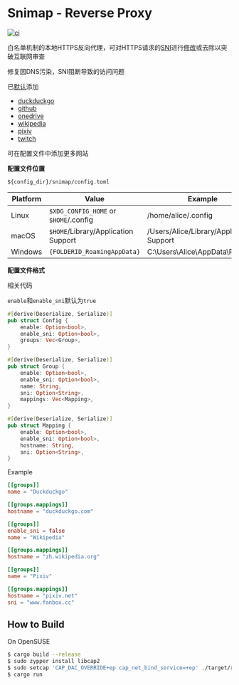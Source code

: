 # Snimap - Reverse Proxy
[![ci](https://github.com/shanmiteko/snimap/actions/workflows/ci.yml/badge.svg)](https://github.com/shanmiteko/snimap/actions/workflows/ci.yml)

白名单机制的本地HTTPS反向代理，可对HTTPS请求的[SNI](https://en.wikipedia.org/wiki/Server_Name_Indication)进行[修改](https://en.wikipedia.org/wiki/Domain_fronting)或去除以突破互联网审查

修复因DNS污染，SNI阻断导致的访问问题

已[默认](./src/config/format.rs#L187)添加
- [duckduckgo](https://duckduckgo.com)
- [github](https://github.com)
- [onedrive](https://onedrive.com)
- [wikipedia](https://wikipedia.com)
- [pixiv](https://pixiv.net)
- [twitch](https://twitch.tv)

可在配置文件中添加更多网站

**配置文件位置**

`${config_dir}/snimap/config.toml`

| Platform | Value                                 | Example                                  |
| -------- | ------------------------------------- | ---------------------------------------- |
| Linux    | `$XDG_CONFIG_HOME` or `$HOME`/.config | /home/alice/.config                      |
| macOS    | `$HOME`/Library/Application Support   | /Users/Alice/Library/Application Support |
| Windows  | `{FOLDERID_RoamingAppData}`           | C:\Users\Alice\AppData\Roaming           |

**配置文件格式**

相关代码

`enable`和`enable_sni`默认为`true`

```rs
#[derive(Deserialize, Serialize)]
pub struct Config {
    enable: Option<bool>,
    enable_sni: Option<bool>,
    groups: Vec<Group>,
}

#[derive(Deserialize, Serialize)]
pub struct Group {
    enable: Option<bool>,
    enable_sni: Option<bool>,
    name: String,
    sni: Option<String>,
    mappings: Vec<Mapping>,
}

#[derive(Deserialize, Serialize)]
pub struct Mapping {
    enable: Option<bool>,
    enable_sni: Option<bool>,
    hostname: String,
    sni: Option<String>,
}
```

Example

```toml
[[groups]]
name = "Duckduckgo"

[[groups.mappings]]
hostname = "duckduckgo.com"

[[groups]]
enable_sni = false
name = "Wikipedia"

[[groups.mappings]]
hostname = "zh.wikipedia.org"

[[groups]]
name = "Pixiv"

[[groups.mappings]]
hostname = "pixiv.net"
sni = "www.fanbox.cc"
```

## How to Build
On OpenSUSE
```bash
$ cargo build --release
$ sudo zypper install libcap2
$ sudo setcap 'CAP_DAC_OVERRIDE+ep cap_net_bind_service=+ep' ./target/release/snimap
$ cargo run
```